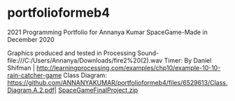# portfolioformeb4
2021 Programming Portfolio for Annanya Kumar
SpaceGame-Made in December 2020


Graphics produced and tested in Processing
Sound-file:///C:/Users/Annanya/Downloads/fire2%20(2).wav
Timer: By Daniel Shifman | http://learningprocessing.com/examples/chp10/example-10-10-rain-catcher-game
Class Diagram: https://github.com/ANNANYAKUMAR/portfolioformeb4/files/6529613/Class.Diagram.A.2.pdf|
[SpaceGameFinalProject.zip](https://github.com/ANNANYAKUMAR/portfolioformeb4/files/6588470/SpaceGameFinalProject.zip)





